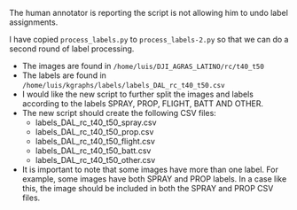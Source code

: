 The human annotator is reporting the script is not allowing him to undo label assignments.

I have copied `process_labels.py` to `process_labels-2.py` so that we can do a second round of label processing. 
* The images are found in `/home/luis/DJI_AGRAS_LATINO/rc/t40_t50`
* The labels are found in `/home/luis/kgraphs/labels/labels_DAL_rc_t40_t50.csv`
* I would like the new script to further split the images and labels according to the labels SPRAY, PROP, FLIGHT, BATT AND OTHER.
* The new script should create the following CSV files:
    * labels_DAL_rc_t40_t50_spray.csv
    * labels_DAL_rc_t40_t50_prop.csv
    * labels_DAL_rc_t40_t50_flight.csv
    * labels_DAL_rc_t40_t50_batt.csv
    * labels_DAL_rc_t40_t50_other.csv
* It is important to note that some images have more than one label. For example, some images have both SPRAY and PROP labels. In a case like this, the image should be included in both the SPRAY and PROP CSV files.